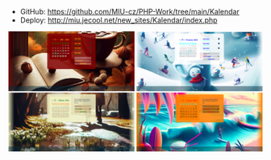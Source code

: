 - GitHub: <https://github.com/MIU-cz/PHP-Work/tree/main/Kalendar>
- Deploy: <http://miu.jecool.net/new_sites/Kalendar/index.php>

<img src="./docs/Screenshot 2023-09-19 045918.png" width=250>
<img src="./docs/Screenshot 2023-09-19 045950.png" width=250>
<img src="./docs/Screenshot 2023-09-19 050007.png" width=250>
<img src="./docs/Screenshot 2023-09-19 050022.png" width=250>
